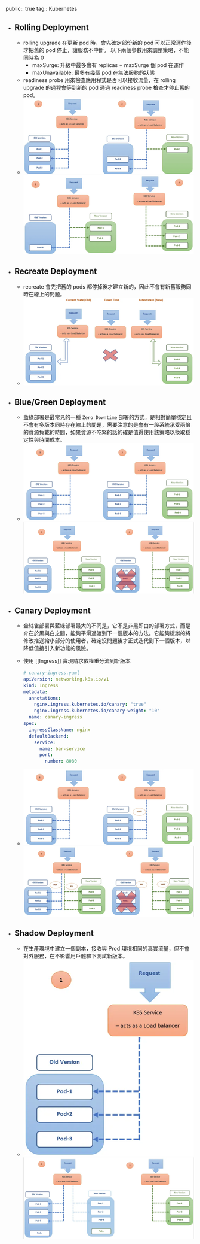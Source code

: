 public:: true
tag:: Kubernetes

- ## Rolling Deployment
	- rolling upgrade 在更新 pod 時，會先確定部份新的 pod 可以正常運作後才把舊的 pod 停止，讓服務不中斷。
	  以下兩個參數用來調整策略，不能同時為 0
		- maxSurge: 升級中最多會有 replicas + maxSurge 個 pod 在運作
		- maxUnavailable: 最多有幾個 pod 在無法服務的狀態
	- readiness probe 用來檢查應用程式是否可以接收流量，在 rolling upgrade 的過程會等到新的 pod 通過 readiness probe 檢查才停止舊的 pod。
	- ![image.png](../assets/image_1726930589675_0.png)
	  ![image.png](../assets/image_1726930616879_0.png)
- ## Recreate Deployment
	- recreate 會先把舊的 pods 都停掉後才建立新的，因此不會有新舊服務同時在線上的問題。
	- ![image.png](../assets/image_1726930582734_0.png)
- ## Blue/Green Deployment
	- 藍綠部署是最常見的一種 `Zero Downtime` 部署的方式，是相對簡單穩定且不會有多版本同時存在線上的問題，需要注意的是會有一段系統承受兩倍的資源負載的時間，如果資源不吃緊的話的確是值得使用該策略以換取穩定性與時間成本。
	- ![image.png](../assets/image_1726930799986_0.png)
	  ![image.png](../assets/image_1726930805610_0.png)
- ## Canary Deployment
	- 金絲雀部署與藍綠部署最大的不同是，它不是非黑即白的部署方式，而是介在於黑與白之間，能夠平滑過渡到下一個版本的方法。它能夠緩辦的將修改推送給小部分的使用者，確定沒問題後才正式迭代到下一個版本，以降低值接引入新功能的風險。
	- 使用 [[Ingress]] 實現請求依權重分流到新版本
	  
	  ```yaml
	  # canary-ingress.yaml
	  apiVersion: networking.k8s.io/v1
	  kind: Ingress
	  metadata:
	    annotations:
	      nginx.ingress.kubernetes.io/canary: "true"
	      nginx.ingress.kubernetes.io/canary-weight: "10"
	    name: canary-ingress
	  spec:
	    ingressClassName: nginx
	    defaultBackend:
	      service:
	        name: bar-service
	        port:
	          number: 8080
	  ```
	- ![image.png](../assets/image_1726930914728_0.png)
	  ![image.png](../assets/image_1726930920932_0.png)
- ## Shadow Deployment
	- 在生產環境中建立一個副本，接收與 Prod 環境相同的真實流量，但不會對外服務，在不影響用戶體驗下測試新版本。
	- ![image.png](../assets/image_1726931355314_0.png)
	  ![image.png](../assets/image_1726931369738_0.png)